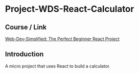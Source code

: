 # Project-WDS-React-Calculator

## Course / Link

[Web-Dev-Simplified: The Perfect Beginner React Project](https://www.youtube.com/watch?v=DgRrrOt0Vr8)

## Introduction

A micro project that uses React to build a calculator.
